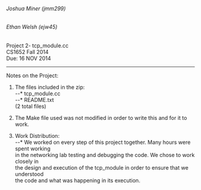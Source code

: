 ###### Joshua Miner (jmm299)  
###### Ethan Welsh (ejw45)  
  
Project 2- tcp_module.cc  
CS1652 Fall 2014  
Due: 16 NOV 2014  
  
---  
Notes on the Project:  
1. The files included in the zip:  
--* tcp_module.cc  
--* README.txt  
(2 total files)  
  
2. The Make file used was not modified in order to write this and for it to work.  
  
3. Work Distribution:  
--* We worked on every step of this project together. Many hours were spent working  
	in the networking lab testing and debugging the code. We chose to work closely in  
	the design and execution of the tcp_module in order to ensure that we understood   
	the code and what was happening in its execution.
